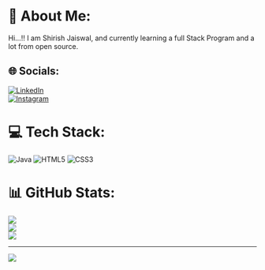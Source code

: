 # 💫 About Me:
Hi...!! I am Shirish Jaiswal, and currently learning a full Stack Program and a lot from open source.


## 🌐 Socials:
[![LinkedIn](https://img.shields.io/badge/LinkedIn-%230077B5.svg?logo=linkedin&logoColor=white)](https://linkedin.com/in/shirish-jaiswal)    
[![Instagram](https://img.shields.io/badge/Instagram-%23E4405F.svg?logo=Instagram&logoColor=white)](https://instagram.com/shirishjaiswal03) 

# 💻 Tech Stack:
![Java](https://img.shields.io/badge/java-%23ED8B00.svg?style=for-the-badge&logo=java&logoColor=white) ![HTML5](https://img.shields.io/badge/html5-%23E34F26.svg?style=for-the-badge&logo=html5&logoColor=white) ![CSS3](https://img.shields.io/badge/css3-%231572B6.svg?style=for-the-badge&logo=css3&logoColor=white)
# 📊 GitHub Stats:
![](https://github-readme-stats.vercel.app/api?username=shirishjaiswal&theme=city_light&hide_border=false&include_all_commits=false&count_private=false)<br/>
![](https://github-readme-streak-stats.herokuapp.com/?user=shirishjaiswal&theme=city_light&hide_border=false)<br/>
![](https://github-readme-stats.vercel.app/api/top-langs/?username=shirishjaiswal&theme=city_light&hide_border=false&include_all_commits=false&count_private=false&layout=compact)

---
[![](https://visitcount.itsvg.in/api?id=shirishjaiswal&icon=9&color=1)](https://visitcount.itsvg.in)

